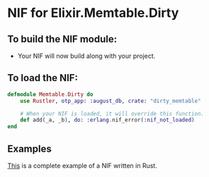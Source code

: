 # NIF for Elixir.Memtable.Dirty

## To build the NIF module:

- Your NIF will now build along with your project.

## To load the NIF:

```elixir
defmodule Memtable.Dirty do
    use Rustler, otp_app: :august_db, crate: "dirty_memtable"

    # When your NIF is loaded, it will override this function.
    def add(_a, _b), do: :erlang.nif_error(:nif_not_loaded)
end
```

## Examples

[This](https://github.com/hansihe/NifIo) is a complete example of a NIF written in Rust.
